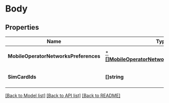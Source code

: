 # Body

## Properties
Name | Type | Description | Notes
------------ | ------------- | ------------- | -------------
**MobileOperatorNetworksPreferences** | [***[]MobileOperatorNetworkPreferencesRequest**](array.md) |  | [optional] [default to null]
**SimCardIds** | **[]string** |  | [optional] [default to null]

[[Back to Model list]](../README.md#documentation-for-models) [[Back to API list]](../README.md#documentation-for-api-endpoints) [[Back to README]](../README.md)

